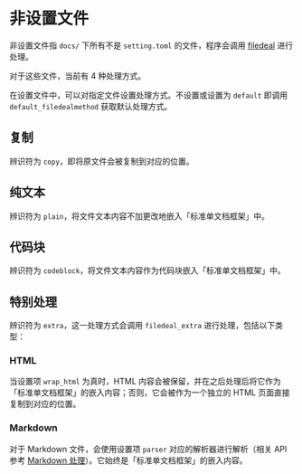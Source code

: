 # 非设置文件
非设置文件指 `docs/` 下所有不是 `setting.toml` 的文件，程序会调用 [filedeal](api.md#单文件生成) 进行处理。

对于这些文件，当前有 4 种处理方式。

在设置文件中，可以对指定文件设置处理方式。不设置或设置为 `default` 即调用 `default_filedealmethod` 获取默认处理方式。

## 复制
辨识符为 `copy`，即将原文件会被复制到对应的位置。

## 纯文本
辨识符为 `plain`，将文件文本内容不加更改地嵌入「标准单文档框架」中。

## 代码块
辨识符为 `codeblock`，将文件文本内容作为代码块嵌入「标准单文档框架」中。

## 特别处理
辨识符为 `extra`，这一处理方式会调用 `filedeal_extra` 进行处理，包括以下类型：

### HTML
当设置项 `wrap_html` 为真时，HTML 内容会被保留，并在之后处理后将它作为「标准单文档框架」的嵌入内容；否则，它会被作为一个独立的 HTML 页面直接复制到对应的位置。

### Markdown
对于 Markdown 文件，会使用设置项 `parser` 对应的解析器进行解析（相关 API 参考 [Markdown 处理](api.md#markdown-处理)）。它始终是「标准单文档框架」的嵌入内容。
